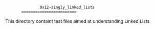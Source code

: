                    0x12-singly_linked_lists
		   ========================
This directory containt test files aimed at understanding Linked Lists
